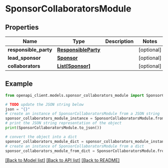 # SponsorCollaboratorsModule


## Properties

Name | Type | Description | Notes
------------ | ------------- | ------------- | -------------
**responsible_party** | [**ResponsibleParty**](ResponsibleParty.md) |  | [optional] 
**lead_sponsor** | [**Sponsor**](Sponsor.md) |  | [optional] 
**collaborators** | [**List[Sponsor]**](Sponsor.md) |  | [optional] 

## Example

```python
from openapi_client.models.sponsor_collaborators_module import SponsorCollaboratorsModule

# TODO update the JSON string below
json = "{}"
# create an instance of SponsorCollaboratorsModule from a JSON string
sponsor_collaborators_module_instance = SponsorCollaboratorsModule.from_json(json)
# print the JSON string representation of the object
print(SponsorCollaboratorsModule.to_json())

# convert the object into a dict
sponsor_collaborators_module_dict = sponsor_collaborators_module_instance.to_dict()
# create an instance of SponsorCollaboratorsModule from a dict
sponsor_collaborators_module_from_dict = SponsorCollaboratorsModule.from_dict(sponsor_collaborators_module_dict)
```
[[Back to Model list]](../README.md#documentation-for-models) [[Back to API list]](../README.md#documentation-for-api-endpoints) [[Back to README]](../README.md)


